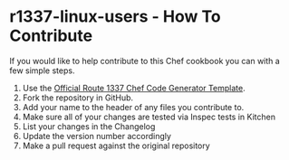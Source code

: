 r1337-linux-users - How To Contribute
==============
If you would like to help contribute to this Chef cookbook you can with a few simple steps.

1. Use the [Official Route 1337 Chef Code Generator Template](https://github.com/route1337/chef-code-generator).
2. Fork the repository in GitHub.
3. Add your name to the header of any files you contribute to.
4. Make sure all of your changes are tested via Inspec tests in Kitchen
5. List your changes in the Changelog
6. Update the version number accordingly
7. Make a pull request against the original repository
